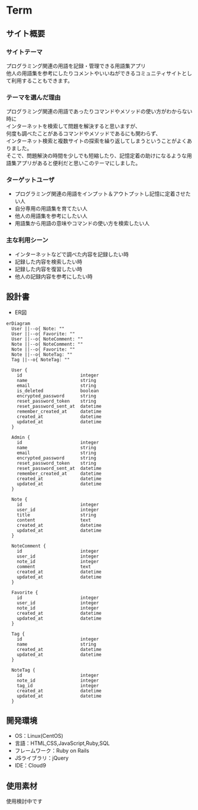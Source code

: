 # Term

## サイト概要
### サイトテーマ
プログラミング関連の用語を記録・管理できる用語集アプリ  
他人の用語集を参考にしたりコメントやいいねができるコミュニティサイトとして利用することもできます。  

### テーマを選んだ理由
プログラミング関連の用語であったりコマンドやメソッドの使い方がわからない時に  
インターネットを検索して問題を解決すると思いますが、  
何度も調べたことがあるコマンドやメソッドであるにも関わらず、  
インターネット検索と複数サイトの探索を繰り返してしまうということがよくありました。  
そこで、問題解決の時間を少しでも短縮したり、記憶定着の助けになるような用語集アプリがあると便利だと思いこのテーマにしました。  

### ターゲットユーザ
- プログラミング関連の用語をインプット＆アウトプットし記憶に定着させたい人
- 自分専用の用語集を育てたい人
- 他人の用語集を参考にしたい人
- 用語集から用語の意味やコマンドの使い方を検索したい人

### 主な利用シーン
- インターネットなどで調べた内容を記録したい時
- 記録した内容を検索したい時
- 記録した内容を復習したい時
- 他人の記録内容を参考にしたい時

## 設計書
- ER図
```mermaid
erDiagram
  User ||--o{ Note: ""
  User ||--o{ Favorite: ""
  User ||--o{ NoteComment: ""
  Note ||--o{ NoteComment: ""
  Note ||--o{ Favorite: ""
  Note ||--o{ NoteTag: ""
  Tag ||--o{ NoteTag: ""
  
  User {
    id                      integer
    name                    string
    email                   string
    is_deleted              boolean
    encrypted_password      string
    reset_password_token    string
    reset_password_sent_at  datetime
    remember_created_at     datetime
    created_at              datetime
    updated_at              datetime
  }

  Admin {
    id                      integer
    name                    string
    email                   string
    encrypted_password      string
    reset_password_token    string
    reset_password_sent_at  datetime
    remember_created_at     datetime
    created_at              datetime
    updated_at              datetime
  }

  Note {
    id                      integer
    user_id                 integer
    title                   string
    content                 text
    created_at              datetime
    updated_at              datetime
  }

  NoteComment {
    id                      integer
    user_id                 integer
    note_id                 integer
    comment                 text
    created_at              datetime
    updated_at              datetime
  }

  Favorite {
    id                      integer
    user_id                 integer
    note_id                 integer
    created_at              datetime
    updated_at              datetime
  }

  Tag {
    id                      integer
    name                    string
    created_at              datetime
    updated_at              datetime
  }

  NoteTag {
    id                      integer
    note_id                 integer
    tag_id                  integer
    created_at              datetime
    updated_at              datetime
  }
```

## 開発環境
- OS：Linux(CentOS)
- 言語：HTML,CSS,JavaScript,Ruby,SQL
- フレームワーク：Ruby on Rails
- JSライブラリ：jQuery
- IDE：Cloud9

## 使用素材
使用検討中です
